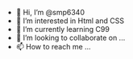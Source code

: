 - 👋 Hi, I’m @smp6340
- 👀 I’m interested in Html and CSS 
- 🌱 I’m currently learning C99
- 💞️ I’m looking to collaborate on ...
- 📫 How to reach me ...

<!---
smp6340/smp6340 is a ✨ special ✨ repository because its `README.md` (this file) appears on your GitHub profile.
You can click the Preview link to take a look at your changes.
--->
